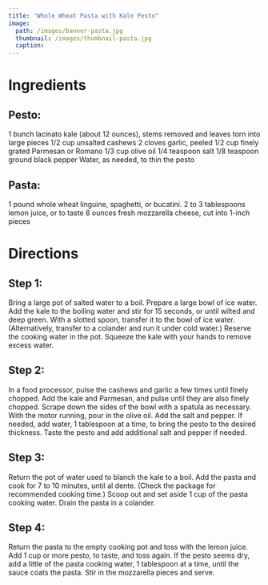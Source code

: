 ```yaml
---
title: "Whole Wheat Pasta with Kale Pesto"
image:
  path: /images/banner-pasta.jpg
  thumbnail: /images/thumbnail-pasta.jpg
  caption: 
---
```


# Ingredients
## Pesto:
1 bunch lacinato kale (about 12 ounces), stems removed and leaves torn into large pieces
1/2 cup unsalted cashews
2 cloves garlic, peeled
1/2 cup finely grated Parmesan or Romano
1/3 cup olive oil
1/4 teaspoon salt
1/8 teaspoon ground black pepper
Water, as needed, to thin the pesto
## Pasta:
1 pound whole wheat linguine, spaghetti, or bucatini.
2 to 3 tablespoons lemon juice, or to taste
8 ounces fresh mozzarella cheese, cut into 1-inch pieces

# Directions
## Step 1: 
Bring a large pot of salted water to a boil. Prepare a large bowl of ice water.
Add the kale to the boiling water and stir for 15 seconds, or until wilted and deep green. 
With a slotted spoon, transfer it to the bowl of ice water. (Alternatively, transfer to a colander and run it under cold water.) 
Reserve the cooking water in the pot. Squeeze the kale with your hands to remove excess water.
## Step 2:
In a food processor, pulse the cashews and garlic a few times until finely chopped. Add the kale and Parmesan, and pulse until they are also finely chopped. 
Scrape down the sides of the bowl with a spatula as necessary. With the motor running, pour in the olive oil. Add the salt and pepper. 
If needed, add water, 1 tablespoon at a time, to bring the pesto to the desired thickness. Taste the pesto and add additional salt and pepper if needed.
## Step 3:
Return the pot of water used to blanch the kale to a boil. Add the pasta and cook for 7 to 10 minutes, until al dente. (Check the package for recommended cooking time.)
Scoop out and set aside 1 cup of the pasta cooking water. Drain the pasta in a colander.
## Step 4:
Return the pasta to the empty cooking pot and toss with the lemon juice. Add 1 cup or more pesto, to taste, and toss again. 
If the pesto seems dry, add a little of the pasta cooking water, 1 tablespoon at a time, until the sauce coats the pasta. 
Stir in the mozzarella pieces and serve.
